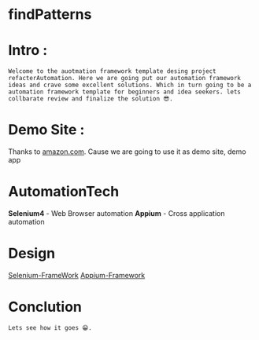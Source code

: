# findPatterns

# Intro : 
    Welcome to the auotmation framework template desing project refacterAutomation. Here we are going put our automation framework ideas and crave some excellent solutions. Which in turn going to be a automation framework template for beginners and idea seekers. lets collbarate review and finalize the solution 😎.

# Demo Site :
  Thanks to [amazon.com](https://www.amazon.com/). Cause we are going to use it as demo site, demo app
    
# AutomationTech
 **Selenium4** - Web Browser automation
**Appium** - Cross application automation

# Design
  [Selenium-FrameWork](/Selenium4FrameWork.md)
  [Appium-Framework](/AppiumFramewokr.md)

# Conclution    
    Lets see how it goes 😁.
